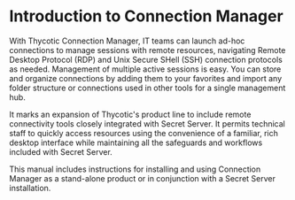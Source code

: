 [title]: # (Introduction)
[tags]: # (intro,cm)
[priority]: # (1)
# Introduction to Connection Manager

With Thycotic Connection Manager, IT teams can launch ad-hoc connections to manage sessions with remote resources, navigating Remote Desktop Protocol (RDP) and Unix Secure SHell (SSH) connection protocols as needed. Management of multiple active sessions is easy. You can store and organize connections by adding them to your favorites and import any folder structure or connections used in other tools for a single management hub.

It marks an expansion of Thycotic's product line to include remote connectivity tools closely integrated with Secret Server. It permits technical staff to quickly access resources using the convenience of a familiar, rich desktop interface while maintaining all the safeguards and workflows included with Secret Server.

This manual includes instructions for installing and using Connection Manager as a stand-alone product or in conjunction with a Secret Server installation.
